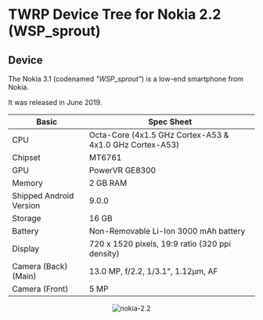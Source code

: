 # TWRP Device Tree for Nokia 2.2 (WSP_sprout)

## Device

The Nokia 3.1 (codenamed _"WSP\_sprout"_) is a low-end smartphone from Nokia.

It was released in June 2019.

| Basic                   | Spec Sheet                                              |
| ----------------------- | ------------------------------------------------------- |
| CPU                     | Octa-Core (4x1.5 GHz Cortex-A53 & 4x1.0 GHz Cortex-A53) |
| Chipset                 | MT6761                                                  |
| GPU                     | PowerVR GE8300                                          |
| Memory                  | 2 GB RAM                                                |
| Shipped Android Version | 9.0.0                                                   |
| Storage                 | 16 GB                                                   |
| Battery                 | Non-Removable Li-Ion 3000 mAh battery                   |
| Display                 | 720 x 1520 pixels, 19:9 ratio (320 ppi density)         |
| Camera (Back) (Main)    | 13.0 MP, f/2.2, 1/3.1", 1.12µm, AF                      |
| Camera (Front)          | 5 MP                                                    |

<p align="center">
  <img src="https://fdn2.gsmarena.com/vv/pics/nokia/nokia-22-1.jpg" alt="nokia-2.2"/>
</p>
